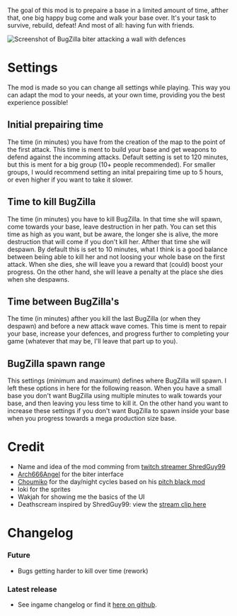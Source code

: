 The goal of this mod is to prepaire a base in a limited amount of time, afther that, one big happy bug come and walk your base over. It's your task to survive, rebuild, defeat! And most of all: having fun with friends.

![Screenshot of BugZilla biter attacking a wall with defences](https://raw.githubusercontent.com/LovelySanta/FactorioMods/master/BugZilla/graphics/screenshots/BugZilla_Biter_attack.png)

# Settings
The mod is made so you can change all settings while playing. This way you can adapt the mod to your needs, at your own time, providing you the best experience possible!
## Initial prepairing time
The time (in minutes) you have from the creation of the map to the point of the first attack. This time is ment to build your base and get weapons to defend against the incomming attacks. Default setting is set to 120 minutes, but this is ment for a big group (10+ people recommended). For smaller groups, I would recommend setting an inital prepairing time up to 5 hours, or even higher if you want to take it slower.

## Time to kill BugZilla
The time (in minutes) you have to kill BugZilla. In that time she will spawn, come towards your base, leave destruction in her path. You can set this time as high as you want, but be aware, the longer she is alive, the more destruction that will come if you don't kill her. Afther that time she will despawn. By default this is set to 10 minutes, what I think is a good balance between beiing able to kill her and not loosing your whole base on the first attack.
When she dies, she will leave you a reward that (could) boost your progress. On the other hand, she will leave a penalty at the place she dies when she despawns.

## Time between BugZilla's
The time (in minutes) afther you kill the last BugZilla (or when they despawn) and before a new attack wave comes. This time is ment to repair your base, increase your defences, and progress further to completing your game (whatever that may be, I'll leave that part up to you).

## BugZilla spawn range
This settings (minimum and maximum) defines where BugZilla will spawn. I left these options in here for the following reason. When you have a small base you don't want BugZilla using multiple minutes to walk towards your base, and then leaving you less time to kill it. On the other hand you want to increase these settings if you don't want BugZilla to spawn inside your base when you progress towards a mega production size base.

# Credit
+   Name and idea of the mod comming from [twitch streamer ShredGuy99](https://www.twitch.tv/shredguy99)
+   [Arch666Angel](https://mods.factorio.com/user/arch666angel) for the biter interface
+   [Choumiko](https://mods.factorio.com/user/choumiko) for the day/night cycles based on his [pitch black mod](https://mods.factorio.com/mod/Pitch_Black)
+   loki for the sprites
+   Wakjah for showing me the basics of the UI
+   Deathscream inspired by ShredGuy99: view the [stream clip here](https://clips.twitch.tv/PreciousAgitatedCucumberResidentSleeper)

# Changelog
### Future
+   Bugs getting harder to kill over time (rework)
### Latest release
+ See ingame changelog or find it [here on github](https://github.com/LovelySanta/FactorioMods/blob/master/BugZilla/changelog.txt).
